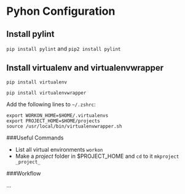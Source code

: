 Pyhon Configuration
===================

Install pylint
--------------

`pip install pylint` and `pip2 install pylint`

Install virtualenv and virtualenvwrapper
----------------------------------------

`pip install virtualenv`

`pip install virtualenvwrapper`

Add the following lines to `~/.zshrc`:

    export WORKON_HOME=$HOME/.virtualenvs
    export PROJECT_HOME=$HOME/projects
    source /usr/local/bin/virtualenvwrapper.sh

###Useful Commands

* List all virtual environments
  `workon`
* Make a _project_ folder in $PROJECT_HOME and `cd` to it
  `mkproject _project_`

###Workflow

...
